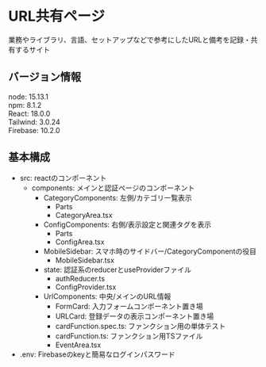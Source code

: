 # URL共有ページ

業務やライブラリ、言語、セットアップなどで参考にしたURLと備考を記録・共有するサイト

## バージョン情報

node: 15.13.1  
npm: 8.1.2  
React: 18.0.0  
Tailwind: 3.0.24  
Firebase: 10.2.0  

## 基本構成

- src: reactのコンポーネント
  - components: メインと認証ページのコンポーネント
    - CategoryComponents: 左側/カテゴリ一覧表示
      - Parts
      - CategoryArea.tsx
    - ConfigComponents: 右側/表示設定と関連タグを表示
      - Parts
      - ConfigArea.tsx
    - MobileSidebar: スマホ時のサイドバー/CategoryComponentの役目
      - MobileSidebar.tsx
    - state: 認証系のreducerとuseProviderファイル
      - authReducer.ts
      - ConfigProvider.tsx
    - UrlComponents: 中央/メインのURL情報
      - FormCard: 入力フォームコンポーネント置き場
      - URLCard: 登録データの表示コンポーネント置き場
      - cardFunction.spec.ts: ファンクション用の単体テスト
      - cardFunction.ts: ファンクション用TSファイル
      - EventArea.tsx
- .env: Firebaseのkeyと簡易なログインパスワード
